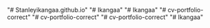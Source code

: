 "# Stanleyikangaa.github.io" 
"# Ikangaa" 
"# Ikangaa" 
"# cv-portfolio-correct" 
"# cv-portfolio-correct" 
"# cv-portfolio-correct" 
"# Ikangaa" 
